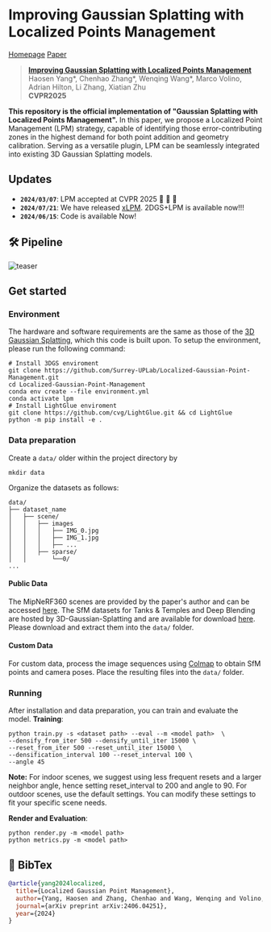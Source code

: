# Improving Gaussian Splatting with Localized Points Management
[Homepage](https://surrey-uplab.github.io/research/LPM/) [Paper](https://arxiv.org/abs/2406.04251)
> [**Improving Gaussian Splatting with Localized Points Management**](https:///x-up-lab.github.io/research/LPM/)           
> Haosen Yang*, Chenhao Zhang*, Wenqing Wang*, Marco Volino, Adrian Hilton, Li Zhang, Xiatian Zhu  
> **CVPR2025**


**This repository is the official implementation of "Gaussian Splatting with Localized Points Management".** In this paper, we propose a Localized Point Management (LPM) strategy, capable of identifying those error-contributing zones in the highest demand for both point addition and geometry calibration.  Serving as a versatile plugin, LPM can be seamlessly integrated into existing 3D Gaussian Splatting models.

## Updates
- **`2024/03/07`**: LPM accepted at CVPR 2025 🎉 🎉 🎉
- **`2024/07/21`**: We have released [xLPM](https://github.com/Surrey-UP-Lab/xLPM). 2DGS+LPM is available now!!!
- **`2024/06/15`**: Code is available Now!

## 🛠️ Pipeline

![teaser](assets/framework.png)

## Get started

### Environment

The hardware and software requirements are the same as those of the [3D Gaussian Splatting](https://github.com/graphdeco-inria/gaussian-splatting), which this code is built upon. To setup the environment, please run the following command:

```shell
# Install 3DGS enviroment
git clone https://github.com/Surrey-UPLab/Localized-Gaussian-Point-Management.git
cd Localized-Gaussian-Point-Management
conda env create --file environment.yml
conda activate lpm
# Install LightGlue enviroment
git clone https://github.com/cvg/LightGlue.git && cd LightGlue
python -m pip install -e .
```

### Data preparation

Create a ```data/``` older within the project directory by
```
mkdir data
```
Organize the datasets as follows:
```
data/
├── dataset_name
│   ├── scene/
│   │   ├── images
│   │   │   ├── IMG_0.jpg
│   │   │   ├── IMG_1.jpg
│   │   │   ├── ...
│   │   ├── sparse/
│   │       └──0/
...
```

#### Public Data
The MipNeRF360 scenes are provided by the paper's author and can be accessed [here](https://jonbarron.info/mipnerf360/). The SfM datasets for Tanks & Temples and Deep Blending are hosted by 3D-Gaussian-Splatting and are available for download [here](https://repo-sam.inria.fr/fungraph/3d-gaussian-splatting/datasets/input/tandt_db.zip). Please download and extract them into the `data/` folder.

#### Custom Data
For custom data, process the image sequences using [Colmap](https://colmap.github.io/) to obtain SfM points and camera poses. Place the resulting files into the `data/` folder.

### Running

After installation and data preparation, you can train  and evaluate the model.
**Training**:
```shell
python train.py -s <dataset path> --eval --m <model path>  \
--densify_from_iter 500 --densify_until_iter 15000 \
--reset_from_iter 500 --reset_until_iter 15000 \
--densification_interval 100 --reset_interval 100 \
--angle 45
```
**Note:** For indoor scenes, we suggest using less frequent resets and a larger neighbor angle, hence setting reset_interval to 200 and angle to 90. For outdoor scenes, use the default settings. You can modify these settings to fit your specific scene needs.

**Render and Evaluation**:
```shell
python render.py -m <model path>
python metrics.py -m <model path>
```

## 📜 BibTex
```bibtex
@article{yang2024localized,
  title={Localized Gaussian Point Management},
  author={Yang, Haosen and Zhang, Chenhao and Wang, Wenqing and Volino, Marco and Hilton, Adrian and Zhang, Li and Zhu, Xiatian},
  journal={arXiv preprint arXiv:2406.04251},
  year={2024}
}

```
